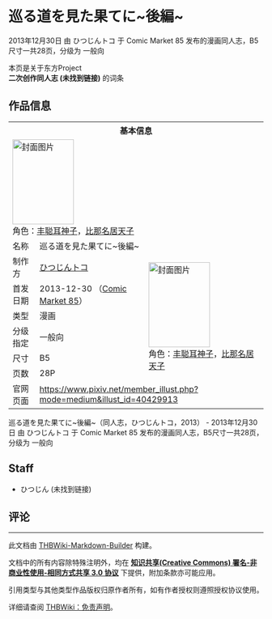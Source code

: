 # 巡る道を見た果てに~後編~

<!-- source html: G:\repos\THBWiki-Markdown-Builder\THBWikiMarkdown\Temp\main\c\ca\ns0%3A%E5%B7%A1%E3%82%8B%E9%81%93%E3%82%92%E8%A6%8B%E3%81%9F%E6%9E%9C%E3%81%A6%E3%81%AB%7E%E5%BE%8C%E7%B7%A8%7E.html -->

2013年12月30日 由 ひつじんトコ 于 Comic Market 85 发布的漫画同人志，B5尺寸一共28页，分级为 一般向

本页是关于东方Project  
 **二次创作同人志 (未找到链接)** 的词条

## 作品信息

<table><tbody><tr><th colspan="3">基本信息</th></tr><tr><td class="cover-artwork-mobile" colspan="2"><a href="./文件-巡る道を見た果てに~後編~封面.jpg.md" class="image" title="封面图片"><img alt="封面图片" src="https://upload.thwiki.cc/thumb/c/c4/%E5%B7%A1%E3%82%8B%E9%81%93%E3%82%92%E8%A6%8B%E3%81%9F%E6%9E%9C%E3%81%A6%E3%81%AB~%E5%BE%8C%E7%B7%A8~%E5%B0%81%E9%9D%A2.jpg/121px-%E5%B7%A1%E3%82%8B%E9%81%93%E3%82%92%E8%A6%8B%E3%81%9F%E6%9E%9C%E3%81%A6%E3%81%AB~%E5%BE%8C%E7%B7%A8~%E5%B0%81%E9%9D%A2.jpg" decoding="async" loading="lazy" width="121" height="168" srcset="https://upload.thwiki.cc/thumb/c/c4/%E5%B7%A1%E3%82%8B%E9%81%93%E3%82%92%E8%A6%8B%E3%81%9F%E6%9E%9C%E3%81%A6%E3%81%AB~%E5%BE%8C%E7%B7%A8~%E5%B0%81%E9%9D%A2.jpg/182px-%E5%B7%A1%E3%82%8B%E9%81%93%E3%82%92%E8%A6%8B%E3%81%9F%E6%9E%9C%E3%81%A6%E3%81%AB~%E5%BE%8C%E7%B7%A8~%E5%B0%81%E9%9D%A2.jpg 1.5x, https://upload.thwiki.cc/thumb/c/c4/%E5%B7%A1%E3%82%8B%E9%81%93%E3%82%92%E8%A6%8B%E3%81%9F%E6%9E%9C%E3%81%A6%E3%81%AB~%E5%BE%8C%E7%B7%A8~%E5%B0%81%E9%9D%A2.jpg/242px-%E5%B7%A1%E3%82%8B%E9%81%93%E3%82%92%E8%A6%8B%E3%81%9F%E6%9E%9C%E3%81%A6%E3%81%AB~%E5%BE%8C%E7%B7%A8~%E5%B0%81%E9%9D%A2.jpg 2x" data-file-width="324" data-file-height="449"></a><div class="cover-char">角色：<a href="./丰聪耳神子.md" title="丰聪耳神子">丰聪耳神子</a>，<a href="./比那名居天子.md" title="比那名居天子">比那名居天子</a></div></td>
</tr><tr><td class="label">名称</td><td colspan="2"> 巡る道を見た果てに~後編~ </td></tr><tr><td class="label">制作方</td><td><a href="./ひつじんトコ.md" title="ひつじんトコ">ひつじんトコ</a></td><td class="cover-artwork" rowspan="6" style="min-width:168px;"><a href="./文件-巡る道を見た果てに~後編~封面.jpg.md" class="image" title="封面图片"><img alt="封面图片" src="https://upload.thwiki.cc/thumb/c/c4/%E5%B7%A1%E3%82%8B%E9%81%93%E3%82%92%E8%A6%8B%E3%81%9F%E6%9E%9C%E3%81%A6%E3%81%AB~%E5%BE%8C%E7%B7%A8~%E5%B0%81%E9%9D%A2.jpg/121px-%E5%B7%A1%E3%82%8B%E9%81%93%E3%82%92%E8%A6%8B%E3%81%9F%E6%9E%9C%E3%81%A6%E3%81%AB~%E5%BE%8C%E7%B7%A8~%E5%B0%81%E9%9D%A2.jpg" decoding="async" loading="lazy" width="121" height="168" srcset="https://upload.thwiki.cc/thumb/c/c4/%E5%B7%A1%E3%82%8B%E9%81%93%E3%82%92%E8%A6%8B%E3%81%9F%E6%9E%9C%E3%81%A6%E3%81%AB~%E5%BE%8C%E7%B7%A8~%E5%B0%81%E9%9D%A2.jpg/182px-%E5%B7%A1%E3%82%8B%E9%81%93%E3%82%92%E8%A6%8B%E3%81%9F%E6%9E%9C%E3%81%A6%E3%81%AB~%E5%BE%8C%E7%B7%A8~%E5%B0%81%E9%9D%A2.jpg 1.5x, https://upload.thwiki.cc/thumb/c/c4/%E5%B7%A1%E3%82%8B%E9%81%93%E3%82%92%E8%A6%8B%E3%81%9F%E6%9E%9C%E3%81%A6%E3%81%AB~%E5%BE%8C%E7%B7%A8~%E5%B0%81%E9%9D%A2.jpg/242px-%E5%B7%A1%E3%82%8B%E9%81%93%E3%82%92%E8%A6%8B%E3%81%9F%E6%9E%9C%E3%81%A6%E3%81%AB~%E5%BE%8C%E7%B7%A8~%E5%B0%81%E9%9D%A2.jpg 2x" data-file-width="324" data-file-height="449"></a><div class="cover-char">角色：<a href="./丰聪耳神子.md" title="丰聪耳神子">丰聪耳神子</a>，<a href="./比那名居天子.md" title="比那名居天子">比那名居天子</a></div></td>
</tr><tr><td class="label">首发日期</td><td>2013-12-30&#160;（<a href="/展会作品列表?e=Comic+Market%2385">Comic Market 85</a>）</td></tr><tr><td class="label">类型</td><td>漫画</td></tr><tr><td class="label">分级指定</td><td>一般向</td></tr><tr><td class="label">尺寸</td><td>B5</td></tr><tr><td class="label">页数</td><td>28P</td></tr>
<tr><td class="label">官网页面</td><td colspan="2"><a rel="nofollow" class="external free" href="https://www.pixiv.net/member_illust.php?mode=medium&amp;illust_id=40429913">https://www.pixiv.net/member_illust.php?mode=medium&amp;illust_id=40429913</a></td></tr></tbody></table>

巡る道を見た果てに~後編~（同人志，ひつじんトコ，2013） - 2013年12月30日 由 ひつじんトコ 于 Comic Market 85 发布的漫画同人志，B5尺寸一共28页，分级为 一般向

## Staff
- ひつじん (未找到链接)


## 评论




---

此文档由 [THBWiki-Markdown-Builder](https://github.com/Delsin-Yu/THBWiki-Markdown-Builder) 构建。

文档中的所有内容除特殊注明外，均在 [**知识共享(Creative Commons) 署名-非商业性使用-相同方式共享 3.0 协议**](https://creativecommons.org/licenses/by-sa/3.0/deed.zh-hans) 下提供，附加条款亦可能应用。

引用类型与其他类型作品版权归原作者所有，如有作者授权则遵照授权协议使用。

详细请查阅 [THBWiki：免责声明](https://thbwiki.cc/THBWiki:%E5%85%8D%E8%B4%A3%E5%A3%B0%E6%98%8E)。

